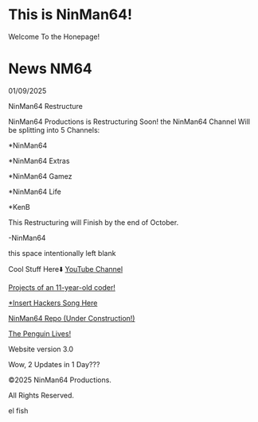 # This is NinMan64!
Welcome To the Honepage!

# News NM64

01/09/2025

NinMan64 Restructure

NinMan64 Productions is Restructuring Soon!
the NinMan64 Channel Will be splitting into
5 Channels:

*NinMan64

*NinMan64 Extras

*NinMan64 Gamez

*NinMan64 Life

*KenB

This Restructuring will Finish by the
end of October.

-NinMan64




this space intentionally left blank





Cool Stuff Here⬇️
[YouTube Channel](https://youtube.com/@nm64-1/ "Warning: Tech Overload.")

[Projects of an 11-year-old coder!](https://github.com/NinMan64/ "mmmmm, code.")

[*Insert Hackers Song Here](https://github.com/NinMan64/Ubuntermux-installer/ "WHAT HAVE YOU DONE TO MY FREAKING PHONE")

[NinMan64 Repo (Under Construction!)](http://ninman64.github.io/repo/ "Beware of the Mole.")

[The Penguin Lives!](http://ninman64.github.io/Linux/ "uhahAHAHAHuhuh")


Website version 3.0


Wow, 2 Updates in 1 Day???


©2025 NinMan64 Productions.

All Rights Reserved.

el fish
